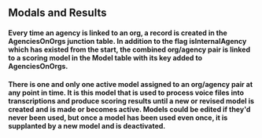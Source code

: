 ## Modals and Results
#### Every time an agency is linked to an org, a record is created in the AgenciesOnOrgs junction table. In addition to the flag isInternalAgency which has existed from the start, the combined org/agency pair is linked to a scoring model in the Model table with its key added to AgenciesOnOrgs.
#### There is one and only one active model assigned to an org/agency pair at any point in time. It is this model that is used to process voice files into transcriptions and produce scoring results until a new or revised model is created and is made or becomes active. Models could be edited if they'd never been used, but once a model has been used even once, it is supplanted by a new model and is deactivated.
